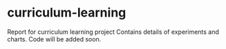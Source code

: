 # curriculum-learning
Report for curriculum learning project
Contains details of experiments and charts. Code will be added soon.
